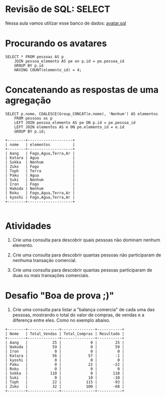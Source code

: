 # Revisão de SQL: SELECT


Nessa aula vamos utilizar esse banco de dados: [avatar.sql](./sql/avatar.sql)


# Procurando os avatares

```
SELECT * FROM pessoas AS p 
    JOIN pessoa_elemento AS pe on p.id = pe.pessoa_id
    GROUP BY p.id 
    HAVING COUNT(elemento_id) = 4;
```


# Concatenando as respostas de uma agregação

```
SELECT p.nome, COALESCE(Group_CONCAT(e.nome), 'Nenhum') AS elementos 
    FROM pessoas as p 
    LEFT JOIN pessoa_elemento AS pe ON p.id = pe.pessoa_id 
    LEFT JOIN elementos AS e ON pe.elemento_id = e.id
    GROUP BY p.id;
```

```
+--------+--------------------+
| nome   | elementos          |
+--------+--------------------+
| Aang   | Fogo,Agua,Terra,Ar |
| Katara | Agua               |
| Sokka  | Nenhum             |
| Zuko   | Fogo               |
| Toph   | Terra              |
| Paku   | Agua               |
| Suki   | Nenhum             |
| Iron   | Fogo               |
| Hakoda | Nenhum             |
| Roku   | Fogo,Agua,Terra,Ar |
| kyoshi | Fogo,Agua,Terra,Ar |
+--------+--------------------+


```

# Atividades

1. Crie uma consulta para descobrir quais pessoas não dominam nenhum elemento.

2. Crie uma consulta para descobrir quantas pessoas não participaram de nenhuma transação comercial.

3. Crie uma consulta para descobrir quantas pessoas participaram de duas ou mais transações comerciais.

# Desafio "Boa de prova ;)"

1. Crie uma consulta para listar a "balança comercia" de cada uma das pessoas, mostrando o total do valor de compras, de vendas e a diferença entre eles. Como no exemplo abaixo.

```
+--------+--------------+---------------+-----------+
| Nome   | Total_Vendas | Total_Compras | Resultado |
+--------+--------------+---------------+-----------+
| Aang   |           25 |             0 |        25 |
| Hakoda |           59 |             0 |        59 |
| Iron   |            0 |             0 |         0 |
| Katara |           56 |            57 |        -1 |
| kyoshi |            0 |             0 |         0 |
| Paku   |            0 |            22 |       -22 |
| Roku   |            0 |             0 |         0 |
| Sokka  |          110 |             0 |       110 |
| Suki   |            0 |            10 |       -10 |
| Toph   |           22 |           115 |       -93 |
| Zuko   |           32 |           100 |       -68 |
+--------+--------------+---------------+-----------+
```